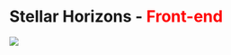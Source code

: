 # <h1>Stellar Horizons - <b style='color: red;'>Front-end</b></h1> <img src="assets/img/readme/stelarhorizons.png">
